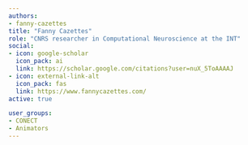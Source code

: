 ```yaml
---
authors:
- fanny-cazettes
title: "Fanny Cazettes"
role: "CNRS researcher in Computational Neuroscience at the INT"
social:
- icon: google-scholar
  icon_pack: ai
  link: https://scholar.google.com/citations?user=nuX_5ToAAAAJ
- icon: external-link-alt
  icon_pack: fas
  link: https://www.fannycazettes.com/
active: true

user_groups:
- CONECT
- Animators
---
```

